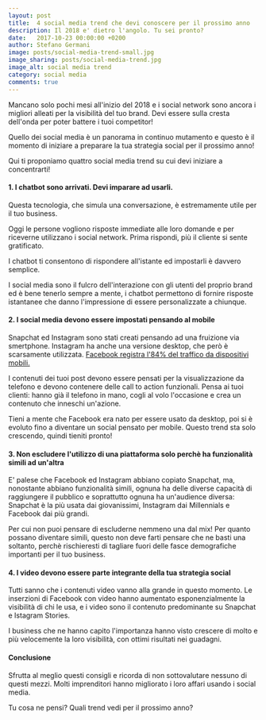 ```yaml
---
layout: post
title:  4 social media trend che devi conoscere per il prossimo anno
description: Il 2018 e' dietro l'angolo. Tu sei pronto?
date:   2017-10-23 00:00:00 +0200
author: Stefano Germani
image: posts/social-media-trend-small.jpg
image_sharing: posts/social-media-trend.jpg
image_alt: social media trend
category: social media
comments: true
---
```


Mancano solo pochi mesi all'inizio del 2018 e i social network sono ancora i migliori alleati per la visibilità del tuo brand. Devi essere sulla cresta dell'onda per poter battere i tuoi competitor!

Quello dei social media è un panorama in continuo mutamento e questo è il momento di iniziare a preparare la tua strategia social per il prossimo anno!

Qui ti proponiamo quattro social media trend su cui devi iniziare a concentrarti!

#### 1. I chatbot sono arrivati. Devi imparare ad usarli.

Questa tecnologia, che simula una conversazione, è estremamente utile per il tuo business.

Oggi le persone vogliono risposte immediate alle loro domande e per riceverne utilizzano i social network. Prima rispondi, più il cliente si sente gratificato.

I chatbot ti consentono di rispondere all'istante ed impostarli è davvero semplice.

I social media sono il fulcro dell'interazione con gli utenti del proprio brand ed è bene tenerlo sempre a mente, i chatbot permettono di fornire risposte istantanee che danno l'impressione di essere personalizzate a chiunque.

#### 2. I social media devono essere impostati pensando al mobile

Snapchat ed Instagram sono stati creati pensando ad una fruizione via smertphone. Instagram ha anche una versione desktop, che però è scarsamente utilizzata. [Facebook registra l'84% del traffico da dispositivi mobili.][1]

I contenuti dei tuoi post devono essere pensati per la visualizzazione da telefono e devono contenere delle call to action funzionali. Pensa ai tuoi clienti: hanno già il telefono in mano, cogli al volo l'occasione e crea un contenuto che inneschi un'azione.

Tieni a mente che Facebook era nato per essere usato da desktop, poi si è evoluto fino a diventare un social pensato per mobile. Questo trend sta solo crescendo, quindi tieniti pronto!

#### 3. Non escludere l'utilizzo di una piattaforma solo perchè ha funzionalità simili ad un'altra

E' palese che Facebook ed Instagram abbiano copiato Snapchat, ma, nonostante abbiano funzionalità simili, ognuna ha delle diverse capacità di raggiungere il pubblico e soprattutto ognuna ha un'audience diversa: Snapchat è la più usata dai giovanissimi, Instagram dai Millennials e Facebook dai più grandi.

Per cui non puoi pensare di escluderne nemmeno una dal mix! Per quanto possano diventare simili, questo non deve farti pensare che ne basti una soltanto, perchè rischieresti di tagliare fuori delle fasce demografiche importanti per il tuo business.

#### 4. I video devono essere parte integrante della tua strategia social

Tutti sanno che i contenuti video vanno alla grande in questo momento. Le inserzioni di Facebook con video hanno aumentato esponenzialmente la visibilità di chi le usa, e i video sono il contenuto predominante su Snapchat e Istagram Stories.

I business che ne hanno capito l'importanza hanno visto crescere di molto e più velocemente la loro visibilità, con ottimi risultati nei guadagni.

#### Conclusione

Sfrutta al meglio questi consigli e ricorda di non sottovalutare nessuno di questi mezzi. Molti imprenditori hanno migliorato i loro affari usando i social media.

Tu cosa ne pensi? Quali trend vedi per il prossimo anno?


[1]: http://www.adweek.com/digital/facebook-now-makes-84-of-its-advertising-revenue-from-mobile/
